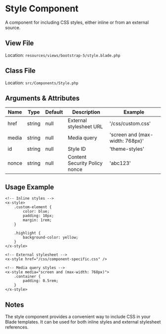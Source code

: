 # Style Component

A component for including CSS styles, either inline or from an external source.

## View File

Location: `resources/views/bootstrap-5/style.blade.php`

## Class File

Location: `src/Components/Style.php`

## Arguments & Attributes

| Name | Type | Default | Description | Example |
|------|------|---------|-------------|---------|
| href | string | null | External stylesheet URL | '/css/custom.css' |
| media | string | null | Media query | 'screen and (max-width: 768px)' |
| id | string | null | Style ID | 'theme-styles' |
| nonce | string | null | Content Security Policy nonce | 'abc123' |

## Usage Example

```blade
<!-- Inline styles -->
<x-style>
    .custom-element {
        color: blue;
        padding: 10px;
        margin: 1rem;
    }
    
    .highlight {
        background-color: yellow;
    }
</x-style>

<!-- External stylesheet -->
<x-style href="/css/component-specific.css" />

<!-- Media query styles -->
<x-style media="screen and (max-width: 768px)">
    .container {
        padding: 0.5rem;
    }
</x-style>
```

## Notes

The style component provides a convenient way to include CSS in your Blade templates. It can be used for both inline styles and external stylesheet references.
